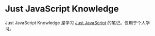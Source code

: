 # Just JavaScript Knowledge

Just JavaScript Knowledge 是学习 [Just JavaScript](https://justjavascript.com/) 的笔记。仅用于个人学习。
